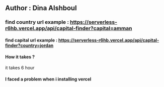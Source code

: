 ## Author : Dina Alshboul

### find country url example : https://serverless-r6hb.vercel.app/api/capital-finder?capital=amman

#### find capital url example : https://serverless-r6hb.vercel.app/api/capital-finder?country=jordan

#### How it takes ?
it takes 6 hour 

#### I faced a problem when i installing vercel